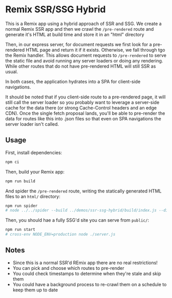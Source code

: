 # Remix SSR/SSG Hybrid

This is a Remix app using a hybrid approach of SSR and SSG. We create a normal Remix SSR app and then we crawl the `/pre-rendered` route and generate it's HTML at build time and store it in an "html" directory

Then, in our express server, for document requests we first look for a pre-rendered HTML page and return it if it exists. Otherwise, we fall through tgo the Remix handler. This allows document requests to `/pre-rendered` to serve the static file and avoid running any server loaders or doing any rendering. While other routes that do not have pre-rendered HTML will still SSR as usual.

In both cases, the application hydrates into a SPA for client-side navigations.

It should be noted that if you client-side route to a pre-rendered page, it will still call the server loader so you probably want to leverage a server-side cache for the data there (or strong Cache-Control headers and an edge CDN). Once the single fetch proposal lands, you'll be able to pre-render the data for routes like this into .json files so that even on SPA navigations the server loader isn't called.

## Usage

First, install dependencies:

```sh
npm ci
```

Then, build your Remix app:

```sh
npm run build
```

And spider the `/pre-rendered` route, writing the statically generated HTML files to an `html/` directory:

```sh
npm run spider
# node ../../spider --build ../demos/ssr-ssg-hybrid/build/index.js --dir html --routes "/pre-rendered"
```

Then, you should hae a fully SSG'd site you can serve from `public/`:

```sh
npm run start
# cross-env NODE_ENV=production node ./server.js
```

## Notes

- Since this is a normal SSR'd REmix app there are no real restrictions!
- You can pick and choose which routes to pre-render
- You could check timestamps to determine when they're stale and skip them
- You could have a background process to re-crawl them on a schedule to keep them up to date
